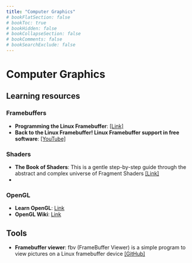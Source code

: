 ```yaml
---
title: "Computer Graphics"
# bookFlatSection: false
# bookToc: true
# bookHidden: false
# bookCollapseSection: false
# bookComments: false
# bookSearchExclude: false
---
```


# Computer Graphics

## Learning resources
### Framebuffers
- **Programming the Linux Framebuffer**: [[Link]](https://cmcenroe.me/2018/01/30/fbclock.html)
- **Back to the Linux Framebuffer! Linux Framebuffer support in free software**: [[YouTube]](https://www.youtube.com/watch?v=x1oXByIJcHU)

### Shaders
- **The Book of Shaders**: This is a gentle step-by-step guide through the abstract and complex universe of Fragment Shaders [[Link]](https://thebookofshaders.com)
- 
### OpenGL
- **Learn OpenGL**: [Link](https://learnopengl.com/)
- **OpenGL Wiki**: [Link](https://www.khronos.org/opengl/wiki/Getting_Started)


## Tools
- **Framebuffer viewer**: fbv (FrameBuffer Viewer) is a simple program to view pictures on a Linux framebuffer device [[GitHub]](https://github.com/smokku/fbv)
